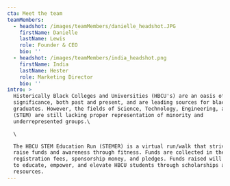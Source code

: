 ```yaml
---
cta: Meet the team
teamMembers:
  - headshot: /images/teamMembers/danielle_headshot.JPG
    firstName: Danielle
    lastName: Lewis
    role: Founder & CEO
    bio: ''
  - headshot: /images/teamMembers/india_headshot.png
    firstName: India
    lastName: Hester
    role: Marketing Director
    bio: ''
intro: >
  Historically Black Colleges and Universities (HBCU's) are an oasis of cultural
  significance, both past and present, and are leading sources for black
  graduates. However, the fields of Science, Technology, Engineering, and Math
  (STEM) are still lacking proper representation of minority and
  underrepresented groups.\

  \

  The HBCU STEM Education Run (STEMER) is a virtual run/walk that strives to
  raise funds and awareness through fitness. Funds are collected in the form of
  registration fees, sponsorship money, and pledges. Funds raised will be used
  to educate, empower, and elevate HBCU students through scholarships and career
  resources.
---
```





